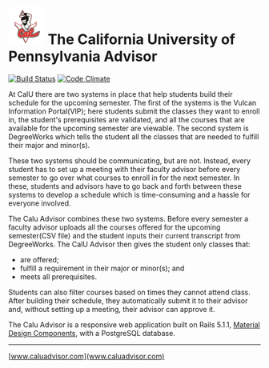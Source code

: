 # ![CalU Advisor](https://raw.githubusercontent.com/npezza93/calu_class_scheduler/master/app/assets/images/callogo75.png) The California University of Pennsylvania Advisor

[![Build Status](https://travis-ci.org/npezza93/calu_class_scheduler.svg)](https://travis-ci.org/npezza93/calu_class_scheduler)
[![Code Climate](https://codeclimate.com/github/npezza93/calu_class_scheduler/badges/gpa.svg)](https://codeclimate.com/github/npezza93/calu_class_scheduler)

At CalU there are two systems in place that help students build their schedule for the upcoming semester. The first of the systems is the Vulcan Information Portal(VIP); here students submit the classes they want to enroll in, the student's prerequisites are validated, and all the courses that are available for the upcoming semester are viewable. The second system is DegreeWorks which tells the student all the classes that are needed to fulfill their major and minor(s).

These two systems should be communicating, but are not. Instead, every student has to set up a meeting with their faculty advisor before every semester to go over what courses to enroll in for the next semester. In these, students and advisors have to go back and forth between these systems to develop a schedule which is time-consuming and a hassle for everyone involved.

The Calu Advisor combines these two systems. Before every semester a faculty advisor uploads all the courses offered for the upcoming semester(CSV file) and the student inputs their current transcript from DegreeWorks. The CalU Advisor then gives the student only classes that:

-   are offered;
-   fulfill a requirement in their major or minor(s); and
-   meets all prerequisites.

Students can also filter courses based on times they cannot attend class. After building their schedule, they automatically submit it to their advisor and, without setting up a meeting, their advisor can approve it.


The Calu Advisor is a responsive web application built on Rails 5.1.1, [Material Design Components](https://github.com/material-components/material-components-web), with a PostgreSQL database.
___
[www.caluadvisor.com](www.caluadvisor.com)
